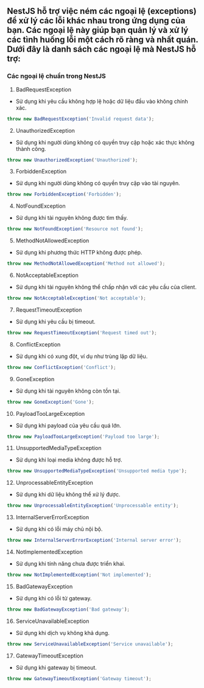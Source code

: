 ## NestJS hỗ trợ việc ném các ngoại lệ (exceptions) để xử lý các lỗi khác nhau trong ứng dụng của bạn. Các ngoại lệ này giúp bạn quản lý và xử lý các tình huống lỗi một cách rõ ràng và nhất quán. Dưới đây là danh sách các ngoại lệ mà NestJS hỗ trợ:

### Các ngoại lệ chuẩn trong NestJS
1. BadRequestException
- Sử dụng khi yêu cầu không hợp lệ hoặc dữ liệu đầu vào không chính xác.

```typescript
throw new BadRequestException('Invalid request data');
```

2. UnauthorizedException
- Sử dụng khi người dùng không có quyền truy cập hoặc xác thực không thành công.

```typescript
throw new UnauthorizedException('Unauthorized');
```

3. ForbiddenException
- Sử dụng khi người dùng không có quyền truy cập vào tài nguyên.

```typescript
throw new ForbiddenException('Forbidden');
```

4. NotFoundException
- Sử dụng khi tài nguyên không được tìm thấy.

```typescript
throw new NotFoundException('Resource not found');
```

5. MethodNotAllowedException
- Sử dụng khi phương thức HTTP không được phép.

```typescript
throw new MethodNotAllowedException('Method not allowed');
```

6. NotAcceptableException
- Sử dụng khi tài nguyên không thể chấp nhận với các yêu cầu của client.

```typescript
throw new NotAcceptableException('Not acceptable');
```

7. RequestTimeoutException
- Sử dụng khi yêu cầu bị timeout.

```typescript
throw new RequestTimeoutException('Request timed out');
```

8. ConflictException
- Sử dụng khi có xung đột, ví dụ như trùng lặp dữ liệu.

```typescript
throw new ConflictException('Conflict');
```

9. GoneException
- Sử dụng khi tài nguyên không còn tồn tại.

```typescript
throw new GoneException('Gone');
```

10. PayloadTooLargeException
- Sử dụng khi payload của yêu cầu quá lớn.

```typescript
throw new PayloadTooLargeException('Payload too large');
```

11. UnsupportedMediaTypeException
- Sử dụng khi loại media không được hỗ trợ.

```typescript
throw new UnsupportedMediaTypeException('Unsupported media type');
```

12. UnprocessableEntityException
- Sử dụng khi dữ liệu không thể xử lý được.

```typescript
throw new UnprocessableEntityException('Unprocessable entity');
```

13. InternalServerErrorException
- Sử dụng khi có lỗi máy chủ nội bộ.

```typescript
throw new InternalServerErrorException('Internal server error');
```

14. NotImplementedException
- Sử dụng khi tính năng chưa được triển khai.

```typescript
throw new NotImplementedException('Not implemented');
```

15. BadGatewayException
- Sử dụng khi có lỗi từ gateway.

```typescript
throw new BadGatewayException('Bad gateway');
```

16. ServiceUnavailableException
- Sử dụng khi dịch vụ không khả dụng.

```typescript
throw new ServiceUnavailableException('Service unavailable');
```

17. GatewayTimeoutException
- Sử dụng khi gateway bị timeout.

```typescript
throw new GatewayTimeoutException('Gateway timeout');
```

